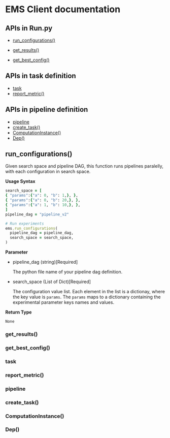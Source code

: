 # EMS Client documentation

## APIs in Run.py 

* [run_configurations()](#runconfigurations)

* [get_results()](#getresults)

* [get_best_config()](#getbestconfig)


## APIs in task definition

* [task](#task)
* [report_metric()](#reportmetric)


## APIs in pipeline definition

* [pipeline](#pipeline)
* [create_task()](#createtask)
* [ComputationInstance()](#computationinstance)
* [Dep()](#dep)


## run_configurations()

  Given search space and pipeline DAG, this function runs pipelines paralelly, with each configuration in search space.

  **Usage Syntax**

  ```ruby
  search_space = [ 
  { "params":{"a": 0, "b": 1,}, }, 
  { "params":{"a": 0, "b": 20,}, },
  { "params":{"a": 1, "b": 10,}, },
  ]
  pipeline_dag = "pipeline_v2"

  # Run experiments
  ems.run_configurations(
    pipeline_dag = pipeline_dag,
    search_space = search_space,
  )
  ```

  **Parameter**
    
  * pipeline_dag (string)[Required] 

    The python file name of your pipeline dag definition.

  * search_space (List of Dict)[Required]
    
    The configuration value list. Each element in the list is a dictionay, where the key value is `params`. The `params` maps to a dictionary containing the experimental parameter keys names and values. 

  **Return Type**

    None


### get_results()

### get_best_config()

### task

### report_metric()

### pipeline

### create_task()

### ComputationInstance()

### Dep()


